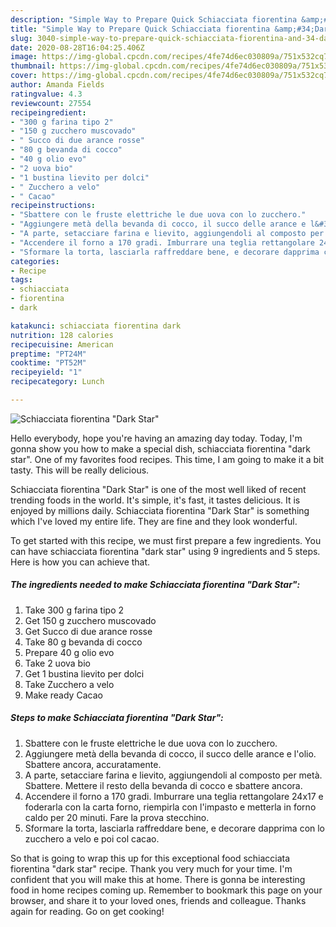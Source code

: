 ```yaml
---
description: "Simple Way to Prepare Quick Schiacciata fiorentina &amp;#34;Dark Star&amp;#34;"
title: "Simple Way to Prepare Quick Schiacciata fiorentina &amp;#34;Dark Star&amp;#34;"
slug: 3040-simple-way-to-prepare-quick-schiacciata-fiorentina-and-34-dark-star-and-34
date: 2020-08-28T16:04:25.406Z
image: https://img-global.cpcdn.com/recipes/4fe74d6ec030809a/751x532cq70/schiacciata-fiorentina-dark-star-recipe-main-photo.jpg
thumbnail: https://img-global.cpcdn.com/recipes/4fe74d6ec030809a/751x532cq70/schiacciata-fiorentina-dark-star-recipe-main-photo.jpg
cover: https://img-global.cpcdn.com/recipes/4fe74d6ec030809a/751x532cq70/schiacciata-fiorentina-dark-star-recipe-main-photo.jpg
author: Amanda Fields
ratingvalue: 4.3
reviewcount: 27554
recipeingredient:
- "300 g farina tipo 2"
- "150 g zucchero muscovado"
- " Succo di due arance rosse"
- "80 g bevanda di cocco"
- "40 g olio evo"
- "2 uova bio"
- "1 bustina lievito per dolci"
- " Zucchero a velo"
- " Cacao"
recipeinstructions:
- "Sbattere con le fruste elettriche le due uova con lo zucchero."
- "Aggiungere metà della bevanda di cocco, il succo delle arance e l&#39;olio. Sbattere ancora, accuratamente."
- "A parte, setacciare farina e lievito, aggiungendoli al composto per metà. Sbattere. Mettere il resto della bevanda di cocco e sbattere ancora."
- "Accendere il forno a 170 gradi. Imburrare una teglia rettangolare 24x17 e foderarla con la carta forno, riempirla con l&#39;impasto e metterla in forno caldo per 20 minuti. Fare la prova stecchino."
- "Sformare la torta, lasciarla raffreddare bene, e decorare dapprima con lo zucchero a velo e poi col cacao."
categories:
- Recipe
tags:
- schiacciata
- fiorentina
- dark

katakunci: schiacciata fiorentina dark 
nutrition: 128 calories
recipecuisine: American
preptime: "PT24M"
cooktime: "PT52M"
recipeyield: "1"
recipecategory: Lunch

---
```



![Schiacciata fiorentina &#34;Dark Star&#34;](https://img-global.cpcdn.com/recipes/4fe74d6ec030809a/751x532cq70/schiacciata-fiorentina-dark-star-recipe-main-photo.jpg)

Hello everybody, hope you're having an amazing day today. Today, I'm gonna show you how to make a special dish, schiacciata fiorentina &#34;dark star&#34;. One of my favorites food recipes. This time, I am going to make it a bit tasty. This will be really delicious.

Schiacciata fiorentina &#34;Dark Star&#34; is one of the most well liked of recent trending foods in the world. It's simple, it's fast, it tastes delicious. It is enjoyed by millions daily. Schiacciata fiorentina &#34;Dark Star&#34; is something which I've loved my entire life. They are fine and they look wonderful.




To get started with this recipe, we must first prepare a few ingredients. You can have schiacciata fiorentina &#34;dark star&#34; using 9 ingredients and 5 steps. Here is how you can achieve that.

<!--inarticleads1-->

##### The ingredients needed to make Schiacciata fiorentina &#34;Dark Star&#34;:

1. Take 300 g farina tipo 2
1. Get 150 g zucchero muscovado
1. Get  Succo di due arance rosse
1. Take 80 g bevanda di cocco
1. Prepare 40 g olio evo
1. Take 2 uova bio
1. Get 1 bustina lievito per dolci
1. Take  Zucchero a velo
1. Make ready  Cacao




<!--inarticleads2-->

##### Steps to make Schiacciata fiorentina &#34;Dark Star&#34;:

1. Sbattere con le fruste elettriche le due uova con lo zucchero.
1. Aggiungere metà della bevanda di cocco, il succo delle arance e l&#39;olio. Sbattere ancora, accuratamente.
1. A parte, setacciare farina e lievito, aggiungendoli al composto per metà. Sbattere. Mettere il resto della bevanda di cocco e sbattere ancora.
1. Accendere il forno a 170 gradi. Imburrare una teglia rettangolare 24x17 e foderarla con la carta forno, riempirla con l&#39;impasto e metterla in forno caldo per 20 minuti. Fare la prova stecchino.
1. Sformare la torta, lasciarla raffreddare bene, e decorare dapprima con lo zucchero a velo e poi col cacao.




So that is going to wrap this up for this exceptional food schiacciata fiorentina &#34;dark star&#34; recipe. Thank you very much for your time. I'm confident that you will make this at home. There is gonna be interesting food in home recipes coming up. Remember to bookmark this page on your browser, and share it to your loved ones, friends and colleague. Thanks again for reading. Go on get cooking!
